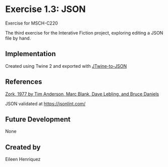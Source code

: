 # Exercise 1.3: JSON

Exercise for MSCH-C220

The third exercise for the Interative Fiction project, exploring editing a JSON file by hand.


## Implementation

Created using Twine 2 and exported with [JTwine-to-JSON](https://github.com/BL-MSCH-C220/JTwine-to-JSON)


## References

[Zork, 1977 by Tim Anderson, Marc Blank, Dave Lebling, and Bruce Daniels](https://en.wikipedia.org/wiki/Zork)

JSON validated at https://jsonlint.com/


## Future Development

None


## Created by 

Eileen Henriquez
